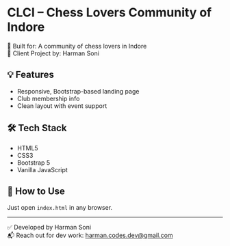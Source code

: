 # CLCI – Chess Lovers Community of Indore

🧠 Built for: A community of chess lovers in Indore  
💼 Client Project by: Harman Soni

## 💡 Features
- Responsive, Bootstrap-based landing page
- Club membership info
- Clean layout with event support

## 🛠️ Tech Stack
- HTML5
- CSS3
- Bootstrap 5
- Vanilla JavaScript

## 🧭 How to Use
Just open `index.html` in any browser.

---

✅ Developed by Harman Soni  
📬 Reach out for dev work: harman.codes.dev@gmail.com
